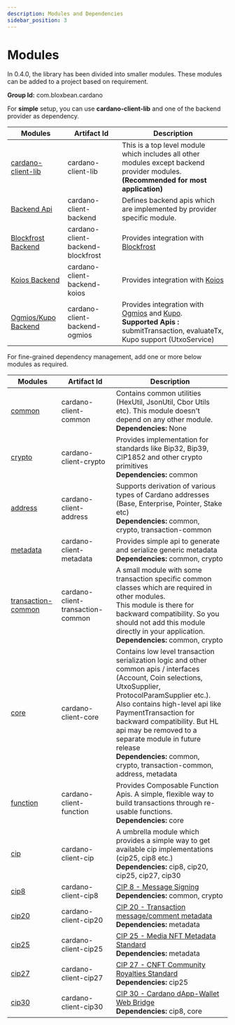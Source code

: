 ```yaml
---
description: Modules and Dependencies
sidebar_position: 3
---
```


# Modules

In 0.4.0, the library has been divided into smaller modules. These modules can be added to a project based on requirement.

**Group Id:** com.bloxbean.cardano

For **simple** setup, you can use **cardano-client-lib** and one of the backend provider as dependency.

| Modules                                                                           | Artifact Id                       | Description                                                                                                                                                                                    |
|-----------------------------------------------------------------------------------|-----------------------------------|------------------------------------------------------------------------------------------------------------------------------------------------------------------------------------------------|
| [cardano-client-lib](https://github.com/bloxbean/cardano-client-lib/tree/master/)                                                            | cardano-client-lib                | This is a top level module which includes all other modules except backend provider modules.<br/> **(Recommended for most application)**                                                       | 
| [Backend Api](https://github.com/bloxbean/cardano-client-lib/tree/master/backend) | cardano-client-backend            | Defines backend apis which are implemented by provider specific module.                                                                                                                        |
| [Blockfrost Backend](https://github.com/bloxbean/cardano-client-lib/tree/master/backend-modules/blockfrost)                                  | cardano-client-backend-blockfrost | Provides integration with [Blockfrost](https://blockfrost.io/)                                                                                                                                 |  
| [Koios Backend](https://github.com/bloxbean/cardano-client-lib/tree/master/backend-modules/koios)                                            | cardano-client-backend-koios      | Provides integration with [Koios](https://www.koios.rest/)                                                                                                                                     |  
| [Ogmios/Kupo Backend](https://github.com/bloxbean/cardano-client-lib/tree/master/backend-modules/ogmios)                                     | cardano-client-backend-ogmios     | Provides integration with [Ogmios](https://ogmios.dev/) and [Kupo](https://cardanosolutions.github.io/kupo/). <br/> **Supported Apis :** submitTransaction, evaluateTx, Kupo support (UtxoService) |  


For fine-grained dependency management, add one or more below modules as required.

| Modules                                  | Artifact Id                  | Description                                                                                                                                                                                                                                                                                                                                                                                    |
|------------------------------------------|------------------------------|------------------------------------------------------------------------------------------------------------------------------------------------------------------------------------------------------------------------------------------------------------------------------------------------------------------------------------------------------------------------------------------------|
| [common](https://github.com/bloxbean/cardano-client-lib/tree/master/common)                         | cardano-client-common        | Contains common utilities (HexUtil, JsonUtil, Cbor Utils etc). This module doesn't depend on any other module. <br/>  **Dependencies:** None                                                                                                                                                                                                                                                   | 
| [crypto](https://github.com/bloxbean/cardano-client-lib/tree/master/crypto)                         | cardano-client-crypto        | Provides implementation for standards like Bip32, Bip39, CIP1852 and other crypto primitives <br/> **Dependencies:** common                                                                                                                                                                                                                                                                     |
| [address](https://github.com/bloxbean/cardano-client-lib/tree/master/address)                       | cardano-client-address       | Supports derivation of various types of Cardano addresses (Base, Enterprise, Pointer, Stake etc) <br/> **Dependencies:** common, crypto, transaction-common                                                                                                                                                                                                                                     |
| [metadata](https://github.com/bloxbean/cardano-client-lib/tree/master/metadata)                     | cardano-client-metadata      | Provides simple api to generate and serialize generic metadata <br/> **Dependencies:** common, crypto                                                                                                                                                                                                                                                                                          |
| [transaction-common](https://github.com/bloxbean/cardano-client-lib/tree/master/transaction-common) | cardano-client-transaction-common | A small module with some transaction specific common classes which are required in other modules. <br/> This module is there for backward compatibility. So you should not add this module directly in your application. <br/> **Dependencies:** common, crypto                                                                                                                                | 
| [core](https://github.com/bloxbean/cardano-client-lib/tree/master/core)                             | cardano-client-core          | Contains low level transaction serialization logic and other common apis / interfaces (Account, Coin selections, UtxoSupplier, ProtocolParamSupplier etc.). <br/> Also contains high-level api like PaymentTransaction for backward compatibility. But HL api may be removed to a separate module in future release<br/> **Dependencies:** common, crypto, transaction-common, address, metadata |
| [function](https://github.com/bloxbean/cardano-client-lib/tree/master/function)                     | cardano-client-function      | Provides Composable Function Apis. A simple, flexible way to build transactions through re-usable functions. <br/> **Dependencies:** core                                                                                                                                                                                                                                                       |
| [cip](https://github.com/bloxbean/cardano-client-lib/tree/master/cip)                               | cardano-client-cip           | A umbrella module which provides a simple way to get available cip implementations (cip25, cip8 etc.) <br/> **Dependencies:** cip8, cip20, cip25, cip27, cip30                                                                                                                                                                                                                                  |
| [cip8](https://github.com/bloxbean/cardano-client-lib/tree/master/cip/cip8)                         | cardano-client-cip8          | [CIP 8 - Message Signing](https://cips.cardano.org/cips/cip8/) <br/> **Dependencies:** common, crypto                                                                                                                                                                                                                                                                                           |
| [cip20](https://github.com/bloxbean/cardano-client-lib/tree/master/cip/cip20)                       | cardano-client-cip20         | [CIP 20 - Transaction message/comment metadata](https://cips.cardano.org/cips/cip20/) <br/> **Dependencies:** metadata                                                                                                                                                                                                                                                                          |
| [cip25](https://github.com/bloxbean/cardano-client-lib/tree/master/cip/cip25)                       | cardano-client-cip25 | [CIP 25 - Media NFT Metadata Standard](https://cips.cardano.org/cips/cip25/) <br/> **Dependencies:** metadata                                                                                                                                                                                                                                                                                   |
| [cip27](https://github.com/bloxbean/cardano-client-lib/tree/master/cip/cip27)                       | cardano-client-cip27 | [CIP 27 - CNFT Community Royalties Standard](https://cips.cardano.org/cips/cip27/) <br/> **Dependencies:** cip25                                                                                                                                                                                                                                                                                |
| [cip30](https://github.com/bloxbean/cardano-client-lib/tree/master/cip/cip30)                       | cardano-client-cip30 | [CIP 30 - Cardano dApp-Wallet Web Bridge](https://cips.cardano.org/cips/cip30/) <br/> **Dependencies:** cip8, core                                                                                                                                                                                                                                                                              |

